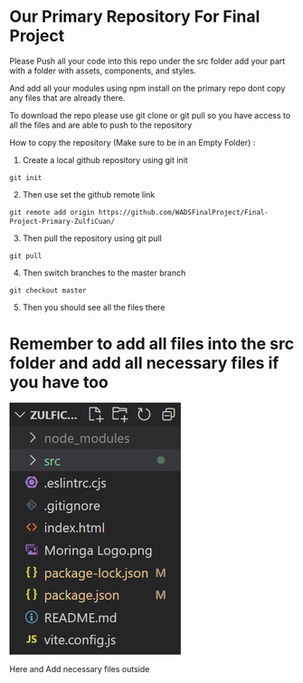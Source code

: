 # Our Primary Repository For Final Project

Please Push all your code into this repo under the src folder
add your part with a folder with assets, components, and styles.

And add all your modules using npm install on the primary repo dont copy any files that are already there.

To download the repo please use git clone or git pull so you have access to all the files and are able to push to the repository

How to copy the repository (Make sure to be in an Empty Folder) :
1. Create a local github repository using git init
```
git init
```
2. Then use set the github remote link
```
git remote add origin https://github.com/WADSFinalProject/Final-Project-Primary-ZulfiCuan/
```
3. Then pull the repository using git pull
```
git pull
```
4. Then switch branches to the master branch
```
git checkout master
```
5. Then you should see all the files there

# Remember to add all files into the src folder and add all necessary files if you have too
![alt text](SRCImage.png)

Here and Add necessary files outside
